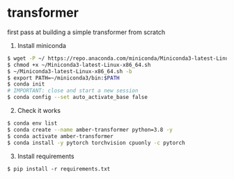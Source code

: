 # transformer
first pass at building a simple transformer from scratch

1. Install miniconda
```sh
$ wget -P ~/ https://repo.anaconda.com/miniconda/Miniconda3-latest-Linux-x86_64.sh
$ chmod +x ~/Miniconda3-latest-Linux-x86_64.sh
$ ~/Miniconda3-latest-Linux-x86_64.sh -b
$ export PATH=~/miniconda3/bin:$PATH
$ conda init
# IMPORTANT: close and start a new session
$ conda config --set auto_activate_base false
```

2. Check it works
```sh
$ conda env list
$ conda create --name amber-transformer python=3.8 -y
$ conda activate amber-transformer
$ conda install -y pytorch torchvision cpuonly -c pytorch
```

3. Install requirements

`$ pip install -r requirements.txt`

